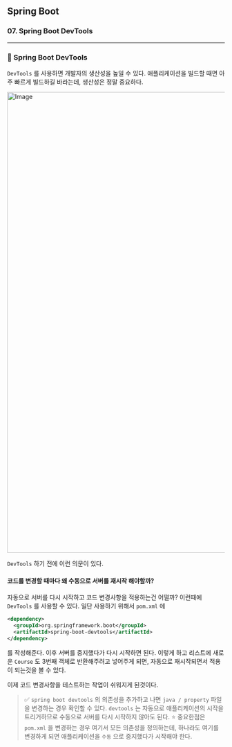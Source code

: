 ## Spring Boot

### 07. Spring Boot DevTools

---

### 📌 Spring Boot DevTools

`DevTools` 를 사용하면 개발자의 생산성을 높일 수 있다.
애플리케이션을 빌드할 때면 아주 빠르게 빌드하길 바라는데, 생산성은 정말 중요하다.

<img width="1064" alt="Image" src="https://github.com/user-attachments/assets/66fec8c4-e622-4195-972c-5fce0f250a0d" />

`DevTools` 하기 전에 이런 의문이 있다.

#### 코드를 변경할 때마다 왜 수동으로 서버를 재시작 해야할까?

자동으로 서버를 다시 시작하고 코드 변경사항을 적용하는건 어떨까? 이런때에 `DevTools` 를 사용할 수 있다.
일단 사용하기 위해서 `pom.xml` 에

```xml
<dependency>
  <groupId>org.springframework.boot</groupId>
  <artifactId>spring-boot-devtools</artifactId>
</dependency>
```

를 작성해준다. 이후 서버를 중지했다가 다시 시작하면 된다.
이렇게 하고 리스트에 새로운 `Course` 도 3번째 객체로 반환해주려고 넣어주게 되면, 자동으로 재시작되면서 적용이 되는것을 볼 수 있다.

이제 코드 변경사항을 테스트하는 작업이 쉬워지게 된것이다.

> ✅ `spring boot devtools` 의 의존성을 추가하고 나면 `java / property` 파일을 변경하는 경우 확인할 수 있다. `devtools` 는 자동으로 애플리케이션의 시작을 트리거하므로 수동으로 서버를 다시 시작하지 않아도 된다.
> ⭐️ 중요한점은 `pom.xml` 을 변경하는 경우 여기서 모든 의존성을 정의하는데, 하나라도 여기를 변경하게 되면 애플리케이션을 `수동` 으로 중지했다가 시작해야 한다.
